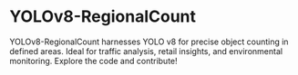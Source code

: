 # YOLOv8-RegionalCount
YOLOv8-RegionalCount harnesses YOLO v8 for precise object counting in defined areas. Ideal for traffic analysis, retail insights, and environmental monitoring. Explore the code and contribute!
